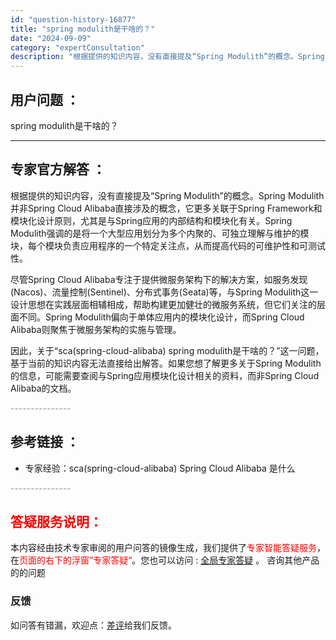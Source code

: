 ```yaml
---
id: "question-history-16877"
title: "spring modulith是干啥的？"
date: "2024-09-09"
category: "expertConsultation"
description: "根据提供的知识内容，没有直接提及“Spring Modulith”的概念。Spring Modulith并非Spring Cloud Alibaba直接涉及的概念，它更多关联于Spring Framework和模块化设计原则，尤其是与Spring应用的内部结构和模块化有关。Spring Moduli"
---
```


## 用户问题 ： 
 spring modulith是干啥的？  

---------------
## 专家官方解答 ：

根据提供的知识内容，没有直接提及“Spring Modulith”的概念。Spring Modulith并非Spring Cloud Alibaba直接涉及的概念，它更多关联于Spring Framework和模块化设计原则，尤其是与Spring应用的内部结构和模块化有关。Spring Modulith强调的是将一个大型应用划分为多个内聚的、可独立理解与维护的模块，每个模块负责应用程序的一个特定关注点，从而提高代码的可维护性和可测试性。

尽管Spring Cloud Alibaba专注于提供微服务架构下的解决方案，如服务发现(Nacos)、流量控制(Sentinel)、分布式事务(Seata)等，与Spring Modulith这一设计思想在实践层面相辅相成，帮助构建更加健壮的微服务系统，但它们关注的层面不同。Spring Modulith偏向于单体应用内的模块化设计，而Spring Cloud Alibaba则聚焦于微服务架构的实施与管理。

因此，关于“sca(spring-cloud-alibaba) spring modulith是干啥的？”这一问题，基于当前的知识内容无法直接给出解答。如果您想了解更多关于Spring Modulith的信息，可能需要查阅与Spring应用模块化设计相关的资料，而非Spring Cloud Alibaba的文档。


<font color="#949494">---------------</font> 


## 参考链接 ：

* 专家经验：sca(spring-cloud-alibaba) Spring Cloud Alibaba 是什么 


 <font color="#949494">---------------</font> 
 


## <font color="#FF0000">答疑服务说明：</font> 

本内容经由技术专家审阅的用户问答的镜像生成，我们提供了<font color="#FF0000">专家智能答疑服务</font>，在<font color="#FF0000">页面的右下的浮窗”专家答疑“</font>。您也可以访问 : [全局专家答疑](https://answer.opensource.alibaba.com/docs/intro) 。 咨询其他产品的的问题

### 反馈
如问答有错漏，欢迎点：[差评](https://ai.nacos.io/user/feedbackByEnhancerGradePOJOID?enhancerGradePOJOId=16896)给我们反馈。
